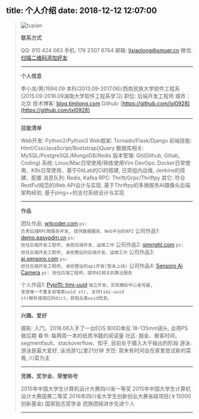 title: 个人介绍
date: 2018-12-12 12:07:00
---

<blockquote class="blockquote-center">

![tupian](http://qiniucdn.timilong.com/95_99kb_face_lixiaolong.jpg)
<!--http://qiniucdn.timilong.com/face1.jpg-->
<b>联系方式</b>

QQ: 810 424 083
手机: 176 2307 6764
邮箱: lixiaolong@smuer.cn
微信: [扫描二维码添加好友](http://qiniucdn.timilong.com/wechat_timilong.jpg)

---

<b>个人信息</b>

李小龙/男/1994.09
本科(2013.09-2017.06)/西南民族大学软件工程系(2015.09-2016.09湖南大学软件工程系学习)
职位: 后端开发工程师
城市：北京
技术博客: [blog.timilong.com](http://blog.timilong.com)
Github: [https://github.com/lxl0928](https://github.com/lxl0928)

---

<b>技能清单</b>

Web开发: Python2/Python3
Web框架: Tornado/Flask/Django
前端技能: Html/Css/JavaScript/Bootstrap/jQuery
数据库相关: MySQL/PostgreSQL/MongoDB/Redis
版本管理: Git(Github, Gitlab, Coding)
系统: Linux/Mac日常使用/熟练使用Vim
DevOps:  Docker日常使用、K8s日常使用、基于GitLab的CI的搭建, 日常组内运维, Jenkins的搭建、配置
消息队列:  Redis, Kafka
RPC: Thrift/Grpc/Thriftpy
其它: 符合RestFul规范的Web API设计与实现, 基于Thriftpy的多微服务AI摄像头后端架构经验, 基于ping++的支付系统设计与实现

---

<b>作品</b>

团队作品: [witcoder.com](http://witcoder.com)  <code>ps: 负责后端RPC微服务开发, 提供数据服务、Web平台的API</code>
公司作品1: [demo.easypdm.cn](http://demo.easypdm.cn)  <code>ps: 担任后端开发工程师, 承担后端开发、运维工作</code>
公司作品2: [simright.com](https://www.simright.com)   <code>ps: 担任后端开发工程师, 承担整站的后端开发、运维工作</code>
公司作品3: [ai.sensoro.com](https://ai.sensoro.com)   <code>ps: 担任后端开发工程师, 承担整站的api开发(暂未上线)</code>
公司作品4: [Sensoro Ai Camera](https://www.sensoro.com/zh/intelligent.html)   <code>ps: 担任后端工程师，提供AI相关的算法服务</code>
<!--
个人作品1: [smuer.cn](https://www.smuer.cn)  <code>ps: 独立开发(暂未上线)</code>
个人作品2: [timilong.com](https://www.timilong.com)  <code>ps: 独立开发(暂未上线)</code>
个人作品3: [91bati.com](https://www.91bati.com)  <code>ps: 独立开发(暂未上线)</code>
个人作品4: [xj-mckinsey.com](https://www.xj-mckinsey.com)  <code>ps: 独立开发(暂未上线)</code>
-->
个人作品1: [Pypi包: timi-uuid](https://pypi.org/project/timi-uuid/) <code>独立开发，实现模拟中心发号器, 发放唯一不重复自增类uuid str, 支持timi-uuid str解析成相应的dict，获取此类uuid信息。</code>

---

<b>兴趣、爱好</b>

摄影: 入门，2018.06入手了一台EOS 800D单反 18-135mm镜头, 会用PS做后期
看书: 每两周一本的纸质书籍的阅读量
社区: 掘金、极客时间、segmentfault、stackoverflow、知乎, 目前处于摄入大于输出的阶段
游泳: 游泳是最大爱好, 泳池游1公里21分钟
烹饪: 周末有时间会在家里尝试新的菜肴, 川菜为主

---

<b>竞赛、奖学金、荣誉称号</b>

2015年中国大学生计算机设计大赛四川省一等奖
2015年中国大学生计算机设计大赛国赛二等奖
2016年四川省大学生创新创业大赛省级项目(￥15000创新基金)
国家励志奖学金
民族团结进步先进个人

---

</blockquote>
